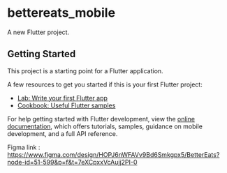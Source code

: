 # bettereats_mobile

A new Flutter project.

## Getting Started

This project is a starting point for a Flutter application.

A few resources to get you started if this is your first Flutter project:

- [Lab: Write your first Flutter app](https://docs.flutter.dev/get-started/codelab)
- [Cookbook: Useful Flutter samples](https://docs.flutter.dev/cookbook)

For help getting started with Flutter development, view the
[online documentation](https://docs.flutter.dev/), which offers tutorials,
samples, guidance on mobile development, and a full API reference.

Figma link : https://www.figma.com/design/HOPJ6nWFAVv9Bd6Smkgpx5/BetterEats?node-id=51-599&p=f&t=7eXCpxxVcAujj2PI-0
